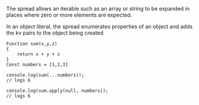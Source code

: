The spread allows an iterable such as an array or string to be expanded in places where zero or more elements are expected.


In an object literal, the spread enumerates properties of an object and adds the kv pairs to the object being created

```
Function sum(x,y,z)
{
	return x + y + z
}
Const numbers = [1,2,3]

console.log(sum(...numbers));
// logs 6

console.log(sum.apply(null, numbers));
// logs 6
```